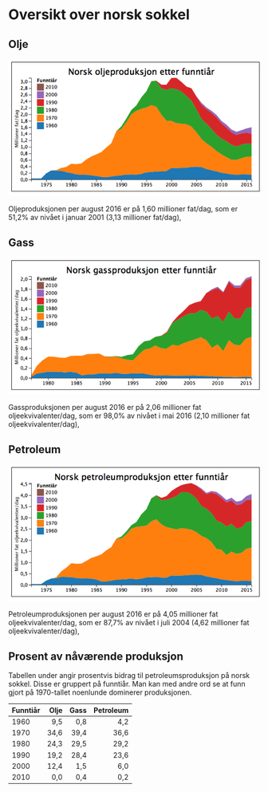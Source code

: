 # Oversikt over norsk sokkel

## Olje
![Oljeproduksjonen etter funntiår](img/oil_production_yearly_12MMA_by_discovery_decade.png)

Oljeproduksjonen per august 2016 er på 1,60 millioner fat/dag, som er 51,2% av nivået i januar 2001 (3,13 millioner fat/dag),
## Gass
![Gassproduksjonen etter funntiår](img/gas_production_yearly_12MMA_by_discovery_decade.png)

Gassproduksjonen per august 2016 er på 2,06 millioner fat oljeekvivalenter/dag, som er 98,0% av nivået i mai 2016 (2,10 millioner fat oljeekvivalenter/dag),
## Petroleum
![Petroleumproduksjonen etter funntiår](img/oe_production_yearly_12MMA_by_discovery_decade.png)

Petroleumproduksjonen per august 2016 er på 4,05 millioner fat oljeekvivalenter/dag, som er 87,7% av nivået i juli 2004 (4,62 millioner fat oljeekvivalenter/dag),


## Prosent av nåværende produksjon

Tabellen under angir prosentvis bidrag til petroleumsproduksjon på norsk sokkel. 
Disse er gruppert på funntiår.
Man kan med andre ord se at funn gjort på 1970-tallet noenlunde dominerer produksjonen. 


| Funntiår | Olje | Gass | Petroleum |
| ---- | ---: | ---: | ---: |
| 1960 | 9,5 | 0,8 | 4,2 |
| 1970 | 34,6 | 39,4 | 36,6 |
| 1980 | 24,3 | 29,5 | 29,2 |
| 1990 | 19,2 | 28,4 | 23,6 |
| 2000 | 12,4 | 1,5 | 6,0 |
| 2010 | 0,0 | 0,4 | 0,2 |
